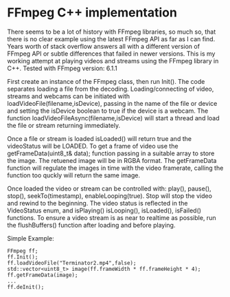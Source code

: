 # FFmpeg C++ implementation

There seems to be a lot of history with FFmpeg libraries, so much so, that there is no clear example using the latest FFmpeg API as far as I can find.
Years worth of stack overflow answers all with a different version of FFmpeg API or subtle differences that failed in newer versions.
This is my working attempt at playing videos and streams using the FFmpeg library in C++.
Tested with FFmpeg version: 6.1.1

First create an instance of the FFmpeg class, then run Init().
The code separates loading a file from the decoding. Loading/connecting of video, streams and webcams can be initiated with loadVideoFile(filename,isDevice), passing in the name of the file or device and setting the isDevice boolean to true if the device is a webcam. The function loadVideoFileAsync(filename,isDevice) will start a thread and load the file or stream returning immediately.

Once a file or stream is loaded isLoaded() will return true and the videoStatus will be LOADED.
To get a frame of video use the getFrameData(uint8_t& data); function passing in a suitable array to store the image.
The retuened image will be in RGBA format.
The getFrameData function will regulate the images in time with the video framerate, calling the function too quckly will return the same image.

Once loaded the video or stream can be controlled with: play(), pause(), stop(), seekTo(timestamp), enableLooping(true). Stop will stop the video and rewind to the beginning.
The video status is reflected in the VideoStatus enum, and isPlaying() isLooping(), isLoaded(), isFailed() functions.
To ensure a video stream is as near to realtime as possible, run the flushBuffers() function after loading and before playing.

Simple Example:

    FFmpeg ff;
    ff.Init();
    ff.loadVideoFile("Terminator2.mp4",false);
    std::vector<uint8_t> image(ff.frameWidth * ff.frameHeight * 4);
    ff.getFrameData(image);
    ...
    ff.deInit();
    
